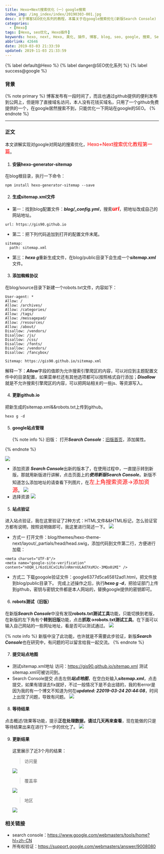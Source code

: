 ```yaml
---
title: Hexo+Next搜索优化（一）google搜索
index_img: /img_index/index/20190303-001.jpg
desc: 关于博客SEO优化系列的教程，本篇关于在google搜索优化(新版Search Console)
categories:
  - [Hexo]
tags: [Hexo, seo优化, Hexo插件]
keywords: hexo, next, Hexo, 美化, 插件, 博客, blog, seo, google, 搜索, SearchConsole
abbrlink: 42646
date: 2019-03-03 21:33:59
updated: 2019-11-03 21:33:59
---
```


{% label default@Hexo %} {% label danger@SEO优化系列 %} {% label success@google %} 

### 背景
{% note primary %}
博客发布有一段时间了，而且也通过github提供的便利发布到公网上，但是除了直接域名访问，本人没有花钱买域名，只用了一个github免费提供的一个，在google居然搜索不到，只能优化一下网站在google的SEO。
{%  endnote %}

<!--more-->

<hr />

### 正文
本文讲解实现对google对网站的搜索优化，<font size="3" color="red">Hexo+Next搜索优化教程第一篇</font>。

1. #### 安装hexo-generator-sitemap
在blog根目录，执行一下命令：
```
npm install hexo-generator-sitemap --save
```

2. #### 生成sitemap.xml文件
- 第一：找到blog配置文件：***blog/_config.yml***，搜索<font size="4" color="red">***url***</font>，把地址改成自己的网站地址。
```
url: https://gis90.github.io
```
- 第二：把下列代码追加到打开的配置文件末尾。
```
sitemap:
  path: sitemap.xml
```
- 第三：***hexo g***重新生成文件，在blog/public目录下会生成一个***sitemap.xml***文件。

3. #### 添加蜘蛛协议
在blog/source目录下新建一个robots.txt文件，内容如下：
```
User-agent: *
Allow: /
Allow: /archives/
Allow: /categories/
Allow: /tags/
Allow: /messagepad/
Allow: /resources/
Allow: /about/
Disallow: /vendors/
Disallow: /js/
Disallow: /css/
Disallow: /fonts/
Disallow: /vendors/
Disallow: /fancybox/

Sitemap: https://gis90.github.io/sitemap.xml
```
解释一下：***Allow***字段的值即为允许搜索引擎爬区的内容，可以对应到主题配置文件中的目录配置，如果菜单栏还有其他选项都可以按照格式自行添加；***Disallow***就是不允许搜索引擎爬区的内容，可以把网站相关的一些js、等资源写入。

4. #### 更新github.io
把新生成的sitemap.xml&&robots.txt上传到github。
```
hexo g -d
```

5. #### google站点管理
    {% note info %}
    旧版：
    打开***Search Console***：[旧版首页](https://www.google.com/webmasters/tools/home?hl=zh-CN)，添加属性。

  {% endnote %}

  ![](seo_google_sc_main.png)

- 添加资源
***Search Console***出新的版本了，在使用过程中，一直提示转到新版，那就用新版进行讲解，点击页面上的***使用新版Search Console***。新版不知道怎么添加地址的请查看下列图片，在<font size="4" color="red">左上角搜索资源->添加资源</font>。
![](seo_google_sc_new.png)
- 选择资源
![](seo_google_sc_select.png)

5. #### 站点验证
进入站点验证，我在这里验证了2种方式：HTML文件&&HTML标记，怎么验证官方都有说明，按照说明做即可，我这里进行简述一下。
![](seo_google_sc_check.png)

- 方式一
打开文件：blog/themes/hexo-theme-next/layout/_partials/head/head.swig，添加代码到文件第二行，方便进行加载：
```
<meta charset="UTF-8"/>
<meta name="google-site-verification" content="nOQH_Lr6zdiXCxCLRslnRmrnULAd7XsMJc-3MQo0iMI" />
```
- 方式二
下载googole验证文件：google6377d5ca65812ad1.html，把文件放到blog/public目录下。
完成上述操作之后，执行***hexo g -d***，把验证部门上传到github，密钥与密钥文件都是本人网站的，替换google提供的密钥即可。

6. #### robots测试（旧版）
在新版***Search Console***中没有发现**robots.txt测试工具**功能，只能切换到老版，在新版的左下角有个**转到旧版**功能，点击**抓取->robots.txt测试工具**。在下面可以输入自己网站的一些网址地址，看是否可以测试通过。
![](seo_google_sc_robots.png)

{% note info %}
新版中没了此功能，也许就是不需要此步验证，新版***Search Console***也在研究中，有问题的可以留言给我一起交流。
{% endnote %}

7. #### 提交站点地图
- 测试sitemap.xml地址
访问：https://gis90.github.io/sitemap.xml
测试sitemap.xml可被访问到。
- Search Console提交
点击左侧***站点地图***，在空白处输入***sitemap.xml***，点击提交，如果有错误去fix就好，不过一般情况下是不会出错的，我的有error是因为我的有一个博文不知道为何在***updated: 22019-03-24 20:44:08***，时间上出现了问题，导致有问题。
![](seo_google_sc_sitemap.png)

8. #### 等待结果
点击概述/效果等功能，提示**正在处理数据，请过几天再来查看**，现在能做的只是等待结果出来在进行下一步的优化了。
![](seo_google_sc_result.png)

9. #### 更新结果

    这里展示了近3个月的结果：
    > 访问量

    ![](fangwenqingkuang.png)
    > 覆盖率

    ![](fugailv.png)
    > 地区

    ![](diqu.png)

### 相关链接
- search console：https://www.google.com/webmasters/tools/home?hl=zh-CN
- 所有权验证：https://support.google.com/webmasters/answer/9008080
